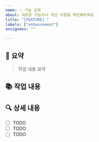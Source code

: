 ```yaml
---
name: ✨ 기능 요청
about: 새로운 기능이나 개선 사항을 제안해주세요
title: "[FEATURE] "
labels: ["enhancement"]
assignees: ""

---
```


## 📃 요약
> 작업 내용 요약

## 📚 작업 내용


## 🔍 상세 내용
- [ ] TODO
- [ ] TODO
- [ ] TODO
